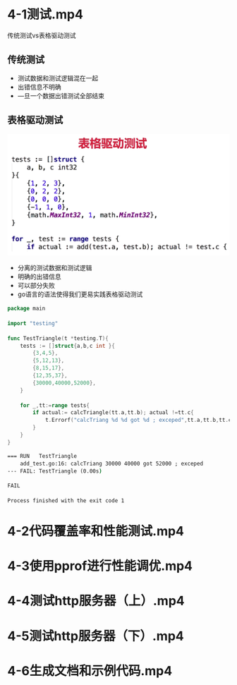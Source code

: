 

# 4-1测试.mp4



传统测试vs表格驱动测试



## 传统测试

- 测试数据和测试逻辑混在一起
- 出错信息不明确
- —旦一个数据出错测试全部结束

## 表格驱动测试

![1635243684088](README/1635243684088.png)



- 分离的测试数据和测试逻辑
- 明确的出错信息
- 可以部分失败
- go语言的语法使得我们更易实践表格驱动测试





```go
package main

import "testing"

func TestTriangle(t *testing.T){
	tests := []struct{a,b,c int	}{
		{3,4,5},
		{5,12,13},
		{8,15,17},
		{12,35,37},
		{30000,40000,52000},
	}

	for _,tt:=range tests{
		if actual:= calcTriangle(tt.a,tt.b); actual !=tt.c{
			t.Errorf("calcTriang %d %d got %d ; exceped",tt.a,tt.b,tt.c)
		}
	}
}

```





```cmd
=== RUN   TestTriangle
    add_test.go:16: calcTriang 30000 40000 got 52000 ; exceped
--- FAIL: TestTriangle (0.00s)

FAIL

Process finished with the exit code 1
```



# 4-2代码覆盖率和性能测试.mp4




# 4-3使用pprof进行性能调优.mp4


# 4-4测试http服务器（上）.mp4


# 4-5测试http服务器（下）.mp4


# 4-6生成文档和示例代码.mp4